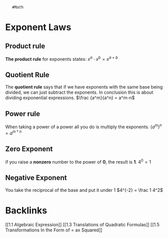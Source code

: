        #Math
# Exponent Laws

## Product rule
**The product rule** for exponents states: 
$x^a⋅x^b=x^{a+b}$
## Quotient Rule
The **quotient rule** says that if we have exponents with the same base being divided, we can just subtract the exponents. In conclusion this is about dividing exponential expressions.
$\frac {a^m}{a^n} = a^m-n$
## Power rule
When taking a power of a power all you do is multiply the exponents.
$(a^m)^n=a^{m*n}$
## Zero Exponent
if you raise a **nonzero** number to the power of **0**, the result is **1**.
$4^0 =1$
## Negative Exponent
You take the reciprocal of the base and put it under 1
$4^{-2} = \frac 1 4^2$

# Backlinks
[[1.1 Algebraic Expression]]
[[1.3 Translations of Quadratic Formulas]]
[[1.5 Transformations In the Form of = ax Squared]]



